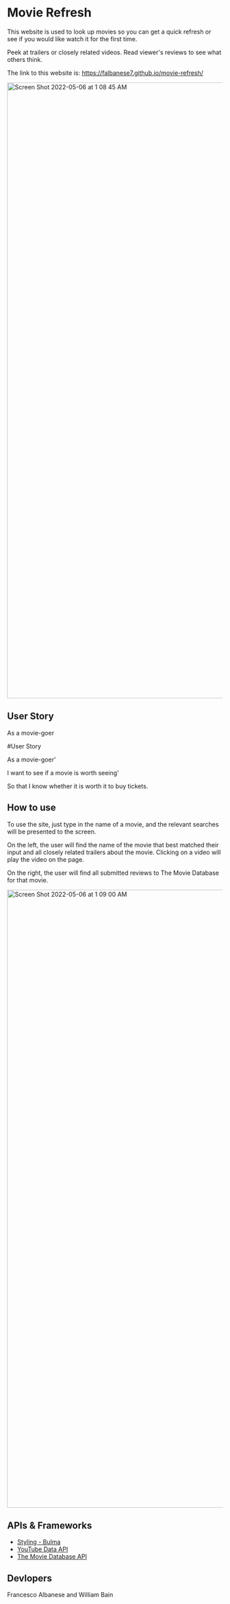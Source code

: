 # Movie Refresh


This website is used to look up movies so you can get a quick refresh or see if you would like watch it for the first time.

Peek at trailers or closely related videos. Read viewer's reviews to see what others think.

The link to this website is: https://falbanese7.github.io/movie-refresh/

<img width="1435" alt="Screen Shot 2022-05-06 at 1 08 45 AM" src="https://user-images.githubusercontent.com/98659683/167070744-1c5df8d4-aec1-4428-a92d-b1d1fb879794.png">

## User Story

As a movie-goer

#User Story

As a movie-goer'

I want to see if a movie is worth seeing'

So that I know whether it is worth it to buy tickets.


## How to use

To use the site, just type in the name of a movie, and the relevant searches will be presented to the screen.

On the left, the user will find the name of the movie that best matched their input and all closely related trailers about the movie. Clicking on a video will play the video on the page.

On the right, the user will find all submitted reviews to The Movie Database for that movie.

<img width="1440" alt="Screen Shot 2022-05-06 at 1 09 00 AM" src="https://user-images.githubusercontent.com/98659683/167070756-500fd772-7f9f-426c-92c8-5d6d570a43f0.png">

## APIs & Frameworks

- [Styling - Bulma](https://bulma.io/)
- [YouTube Data API](https://developers.google.com/youtube/v3)
- [The Movie Database API](https://developers.themoviedb.org/3/movies/get-movie-external-ids)

## Devlopers

Francesco Albanese and William Bain



